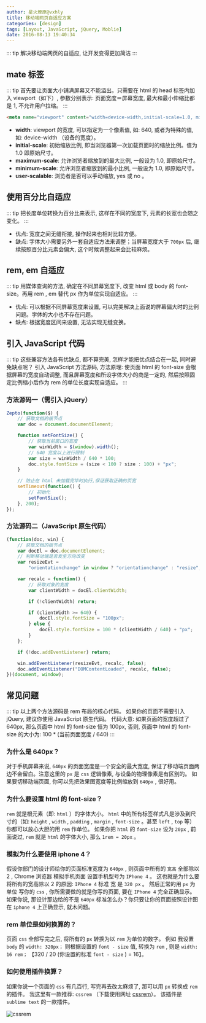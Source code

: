 ```yaml
---
author: 星火燎原@vxhly
title: 移动端网页自适应方案
categories: [design]
tags: [Layout, JavaScript, jQuery, Moblie]
date: 2016-08-13 19:40:34
---
```


::: tip
解决移动端网页的自适应, 让开发变得更加简洁
:::
<!-- more -->

## mate 标签

::: tip
首先要让页面大小铺满屏幕又不能溢出。只需要在 html 的 head 标签内加入 viewport（如下）, 参数分别表示: 页面宽度＝屏幕宽度, 最大和最小伸缩比都是 1, 不允许用户拉缩。
:::

``` html
<meta name="viewport" content="width=device-width,initial-scale=1.0, minimum-scale=1.0, maximum-scale=1.0, user-scalable=no">
```

* **width**: viewport 的宽度, 可以指定为一个像素值, 如: 640, 或者为特殊的值, 如: device-width （设备的宽度）。
* **initial-scale**: 初始缩放比例, 即当浏览器第一次加载页面时的缩放比例。值为 1.0 即原始尺寸。
* **maximum-scale**: 允许浏览者缩放到的最大比例, 一般设为 1.0, 即原始尺寸。
* **minimum-scale**: 允许浏览者缩放到的最小比例, 一般设为 1.0, 即原始尺寸。
* **user-scalable**: 浏览者是否可以手动缩放, yes 或 no 。

## 使用百分比自适应

::: tip
把长度单位转换为百分比来表示, 这样在不同的宽度下, 元素的长宽也会随之变化。
:::

* 优点: 宽度之间无缝衔接, 操作起来也相对比较方便。
* 缺点: 字体大小需要另外一套自适应方法来调整；当屏幕宽度大于 `700px` 后, 继续按照百分比元素会偏大, 这个时候调整起来会比较麻烦。

## rem, em 自适应

::: tip
用媒体查询的方法, 确定在不同屏幕宽度下, 改变 html 或 body 的 font-size。再用 rem , em 替代 px 作为单位实现自适应。
:::

* 优点: 可以根据不同屏幕宽度来设置, 可以完美解决上面说的屏幕偏大时的比例问题。字体的大小也不存在问题。
* 缺点: 根据宽度区间来设置, 无法实现无缝变换。

## 引入 JavaScript 代码

::: tip
这些兼容方法各有优缺点, 都不算完美, 怎样才能把优点结合在一起, 同时避免缺点呢？ 引入 JavaScript 方法源码, 方法原理: 使页面 html 的 font-size 会根据屏幕的宽度自动调整, 而且屏幕宽度和所设字体大小的商是一定的, 然后按照固定比例缩小后作为 rem 的单位长度实现自适应。
:::

### 方法源码一（需引入 jQuery）

``` javascript
Zepto(function($) {
    // 获取文档的根节点
    var doc = document.documentElement;

    function setFontSize() {
        // 获取当前窗口的宽度
        var winWidth = $(window).width();
        // 640 宽度以上进行限制
        var size = winWidth / 640 * 100;
        doc.style.fontSize = (size < 100 ? size : 100) + "px";
    }

    // 防止在 html 未加载完毕时执行,保证获取正确的页宽
    setTimeout(function() {
        // 初始化
        setFontSize();
    }, 200);
});
```

### 方法源码二（JavaScript 原生代码）

``` javascript
(function(doc, win) {
    // 获取文档的根节点
    var docEl = doc.documentElement;
    // 判断移动端是否发生方向改变
    var resizeEvt =
        "orientationchange" in window ? "orientationchange" : "resize";

    var recalc = function() {
        // 获取对象的宽度
        var clientWidth = docEl.clientWidth;

        if (!clientWidth) return;

        if (clientWidth >= 640) {
            docEl.style.fontSize = "100px";
        } else {
            docEl.style.fontSize = 100 * (clientWidth / 640) + "px";
        }
    };

    if (!doc.addEventListener) return;

    win.addEventListener(resizeEvt, recalc, false);
    doc.addEventListener("DOMContentLoaded", recalc, false);
})(document, window);
```

## 常见问题

::: tip
以上两个方法源码是 rem 布局的核心代码。 如果你的页面不需要引入 jQuery, 建议你使用 JavaScript 原生代码。 代码大意:  如果页面的宽度超过了 640px, 那么页面中 html 的 font-size 恒为 100px, 否则, 页面中 html 的 font-size 的大小为:  100 * (当前页面宽度 / 640)
:::

### 为什么是 640px？

对于手机屏幕来说, `640px` 的页面宽度是一个安全的最大宽度, 保证了移动端页面两边不会留白。注意这里的 `px` 是 `css` 逻辑像素, 与设备的物理像素是有区别的。 如果要切移动端页面, 你可以先把效果图宽度等比例缩放到 `640px` , 很好用。

### 为什么要设置 html 的 font-size？

`rem` 就是根元素（即:  `html` ）的字体大小。 `html` 中的所有标签样式凡是涉及到尺寸的（如:  `height` , `width` , `padding` , `margin` , `font-size` 。甚至 `left` , `top` 等）你都可以放心大胆的用 `rem` 作单位。 如果你把 `html` 的 `font-size` 设为 `20px` , 前面说过, `rem` 就是 `html` 的字体大小, 那么 `1rem = 20px` 。

### 模拟为什么要使用 iphone 4？

假设你部门的设计师给你的页面标准宽度为 `640px` , 则页面中所有的 `宽高` 全部除以 2 , Chrome 浏览器 模拟手机页面 设置手机型号为 `IPhone 4` 。 这也就是为什么要将所有的宽高除以 2 的原因:  `IPhone 4` 标准 宽 是 `320 px` 。 然后正常的用 `px` 为单位 写你的 `css` , 你所需要做的就是你写的页面, 要在 `IPhone 4` 完全正确显示。 如果你说, 那设计那边给的不是 `640px` 标准怎么办？你只要让你的页面按照设计图在 `iphone 4` 上正确显示, 就木问题。

### rem 单位是如何换算的？

页面 `css` 全部写完之后, 将所有的 `px` 转换为以 `rem` 为单位的数字。 例如 我设置 `body` 的 `width: 320px；` 则根据设置的 `font - size` 值, 转换为 `rem` , 则是 `width: 16 rem；` 【320 / 20 (你设置的标准 `font - size` ) = 16】。

### 如何使用插件换算？

如果你说一个页面的 `css` 有几百行, 写完再去改太麻烦了, 那可以用 `px` 转换成 `rem` 的插件。 我这里有一款推荐:  `cssrem` （下载使用网址 [cssrem](//github.com/flashlizi/cssrem)）。 该插件是 `sublime text` 的一款插件。<br>

![cssrem](http://oss-blog.test.upcdn.net/layout-moblie.gif)

